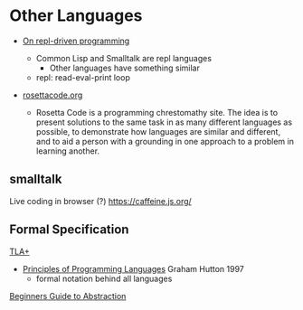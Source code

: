 Other Languages
===============

* [On repl-driven programming](http://mikelevins.github.io/posts/2020-12-18-repl-driven/)
    * Common Lisp and Smalltalk are repl languages
        * Other languages have something similar
    * repl: read-eval-print loop

* [rosettacode.org](http://rosettacode.org)
    * Rosetta Code is a programming chrestomathy site. The idea is to present solutions to the same task in as many different languages as possible, to demonstrate how languages are similar and different, and to aid a person with a grounding in one approach to a problem in learning another.


smalltalk
---------
Live coding in browser (?)
https://caffeine.js.org/


Formal Specification
--------------------

[TLA+](https://learntla.com/)


* [Principles of Programming Languages](http://www.cs.nott.ac.uk/~pszgmh/popl.pdf) Graham Hutton 1997
    * formal notation behind all languages


[Beginners Guide to Abstraction](https://jesseduffield.com/beginners-guide-to-abstraction/)


